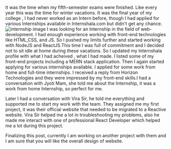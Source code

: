 It was the time when my fifth-semester exams were finished. Like every year this was the time for winter vacations. It was the final year of my college , I had never worked as an Intern before, though I had applied for various Internships available in Internshala.com but didn't get any chance.
![internship image](/blog-images/internship.jpg)
I was looking for an Internship in the field of web-development. I had enough experience working with front-end technologies like HTML,CSS, and JS. So I pushed my limits further and started working with NodeJS and ReactJS.This time I was full of commitment and I decided not to sit idle at home during these vacations. So I updated my Internshala profile with what I had acheived , what I had made. I listed some of my front-end projects including a MERN stack application.
Then I again started applying for various internships available. I applied for some work from home and full-time internships. I received a reply from Horizon Technologies and they were impressed by my front-end skills.I had a conversation with Jyoti Mam, she told me about the Internship, it was a work from home Internship, so perfect for me.

Later I had a conversation with Vira Sir, he told me everything and supported me to start my work with the team. They assigned me my first project, it was their official website that needed to be migrated to a Reactive website.
Vira Sir helped me a lot in troubleshooting my problems, also he made me interact with one of professional React Developer which helped me a lot during this project.

Finalizing this post, currently I am working on another project with them and I am sure that you will like the overall design of website.
